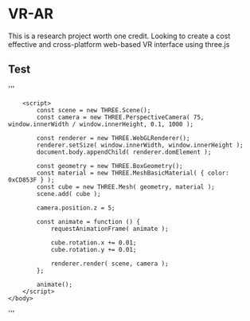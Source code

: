 # VR-AR

This is a research project worth one credit. Looking to create a cost effective and cross-platform web-based VR interface using three.js

## Test

'''
<!DOCTYPE html>
<html>
	<head>
		<title>Test Scene for three.js</title>
		<style>
			body { margin: 0; }
		</style>
	</head>
	<body>
		<script src="three.js/build/three.js"></script>

		<script>
			const scene = new THREE.Scene();
			const camera = new THREE.PerspectiveCamera( 75, window.innerWidth / window.innerHeight, 0.1, 1000 );

			const renderer = new THREE.WebGLRenderer();
			renderer.setSize( window.innerWidth, window.innerHeight );
			document.body.appendChild( renderer.domElement );

			const geometry = new THREE.BoxGeometry();
			const material = new THREE.MeshBasicMaterial( { color: 0xCD853F } );
			const cube = new THREE.Mesh( geometry, material );
			scene.add( cube );

			camera.position.z = 5;

			const animate = function () {
				requestAnimationFrame( animate );

				cube.rotation.x += 0.01;
				cube.rotation.y += 0.01;

				renderer.render( scene, camera );
			};

			animate();
		</script>
	</body>
</html>
'''
